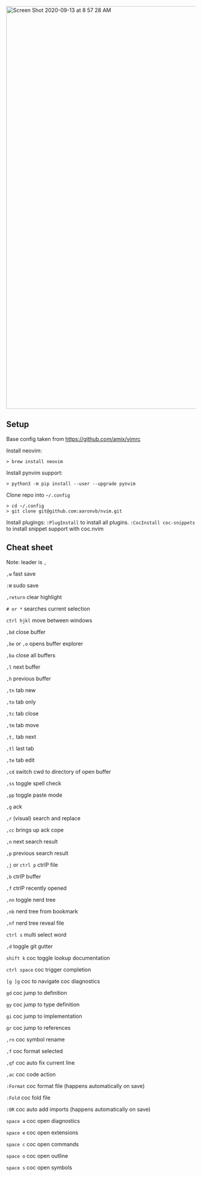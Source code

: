 <img width="1072" alt="Screen Shot 2020-09-13 at 8 57 28 AM" src="https://user-images.githubusercontent.com/100900/93026102-379f1880-f59f-11ea-961f-be9564a15be0.png">

## Setup
Base config taken from https://github.com/amix/vimrc

Install neovim:
```
> brew install neovim
```

Install pynvim support:
```
> python3 -m pip install --user --upgrade pynvim
```

Clone repo into `~/.config`
```
> cd ~/.config
> git clone git@github.com:aaronvb/nvim.git
```

Install plugings:
`:PlugInstall` to install all plugins.
`:CocInstall coc-snippets` to install snippet support with coc.nvim

## Cheat sheet
Note: leader is `,`

`,w` fast save

`:W` sudo save

`,return` clear highlight

`# or *` searches current selection

`ctrl hjkl` move between windows

`,bd` close buffer

`,be` or `,o` opens buffer explorer

`,ba` close all buffers

`,l` next buffer

`,h` previous buffer

`,tn` tab  new

`,to` tab only

`,tc` tab close

`,tm` tab move

`,t,` tab next

`,tl` last tab

`,te` tab edit

`,cd` switch cwd to directory of open buffer

`,ss` toggle spell check

`,pp` toggle paste mode

`,g` ack

`,r` (visual) search and replace

`,cc` brings up ack cope

`,n` next search result

`,p` previous search result

`,j` or `ctrl p` ctrlP file

`,b` ctrlP buffer

`,f` ctrlP recently opened

`,nn` toggle nerd tree

`,nb` nerd tree from bookmark

`,nf` nerd tree reveal file

`ctrl s` multi select word

`,d` toggle git gutter

`shift k` coc toggle lookup documentation

`ctrl space` coc trigger completion

`[g ]g` coc to navigate coc diagnostics

`gd` coc jump to definition

`gy` coc jump to type definition

`gi` coc jump to implementation

`gr` coc jump to references

`,rn` coc symbol rename

`,f` coc format selected

`,qf` coc auto fix current line

`,ac` coc code action

`:Format` coc format file (happens automatically on save)

`:Fold` coc fold file

`:OR` coc auto add imports (happens automatically on save)

`space a` coc open diagnostics

`space e` coc open extensions

`space c` coc open commands

`space o` coc open outline

`space s` coc open symbols
